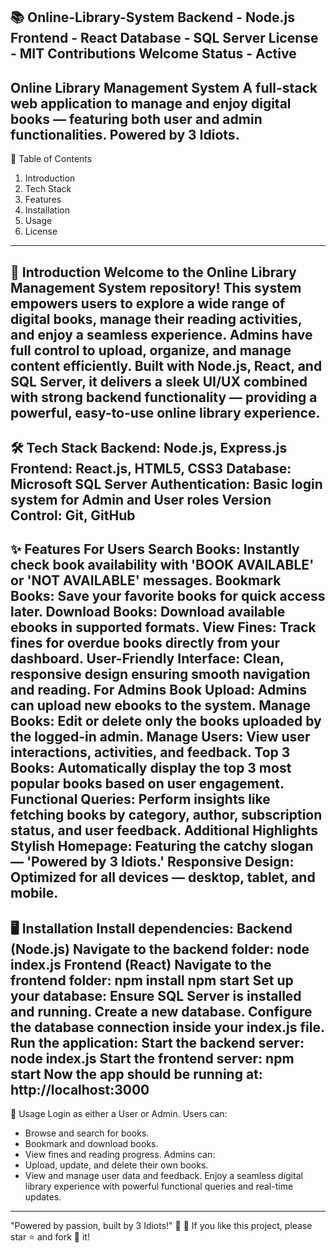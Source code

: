 📚 Online-Library-System
Backend - Node.js
Frontend - React
Database - SQL Server
License - MIT
Contributions Welcome
Status - Active
---
Online Library Management System
A full-stack web application to manage and enjoy digital books — featuring both user and admin functionalities.
Powered by 3 Idiots.
---
📑 Table of Contents
1. Introduction
2. Tech Stack
3. Features
4. Installation
5. Usage
6. License
---
📖 Introduction
Welcome to the Online Library Management System repository!
This system empowers users to explore a wide range of digital books, manage their reading activities, and enjoy a seamless experience.
Admins have full control to upload, organize, and manage content efficiently.
Built with Node.js, React, and SQL Server, it delivers a sleek UI/UX combined with strong backend functionality — providing a powerful, easy-to-use online library experience.
---
🛠️ Tech Stack
Backend: Node.js, Express.js
Frontend: React.js, HTML5, CSS3
Database: Microsoft SQL Server
Authentication: Basic login system for Admin and User roles
Version Control: Git, GitHub
---
✨ Features
For Users
Search Books: Instantly check book availability with 'BOOK AVAILABLE' or 'NOT AVAILABLE' messages.
Bookmark Books: Save your favorite books for quick access later.
Download Books: Download available ebooks in supported formats.
View Fines: Track fines for overdue books directly from your dashboard.
User-Friendly Interface: Clean, responsive design ensuring smooth navigation and reading.
For Admins
Book Upload: Admins can upload new ebooks to the system.
Manage Books: Edit or delete only the books uploaded by the logged-in admin.
Manage Users: View user interactions, activities, and feedback.
Top 3 Books: Automatically display the top 3 most popular books based on user engagement.
Functional Queries: Perform insights like fetching books by category, author, subscription status, and user feedback.
Additional Highlights
Stylish Homepage: Featuring the catchy slogan — 'Powered by 3 Idiots.'
Responsive Design: Optimized for all devices — desktop, tablet, and mobile.
---
🖥️ Installation
Install dependencies:
   Backend (Node.js)
      Navigate to the backend folder:
      node index.js
   Frontend (React)
      Navigate to the frontend folder:
      npm install
      npm start
Set up your database:
   Ensure SQL Server is installed and running.
   Create a new database.
   Configure the database connection inside your index.js file.
Run the application:
   Start the backend server: node index.js
   Start the frontend server: npm start
Now the app should be running at: http://localhost:3000
---
🚀 Usage
Login as either a User or Admin.
Users can:
   - Browse and search for books.
   - Bookmark and download books.
   - View fines and reading progress.
Admins can:
   - Upload, update, and delete their own books.
   - View and manage user data and feedback.
Enjoy a seamless digital library experience with powerful functional queries and real-time updates.
---
"Powered by passion, built by 3 Idiots!" 🚀
🌟 If you like this project, please star ⭐ and fork 🍴 it!

